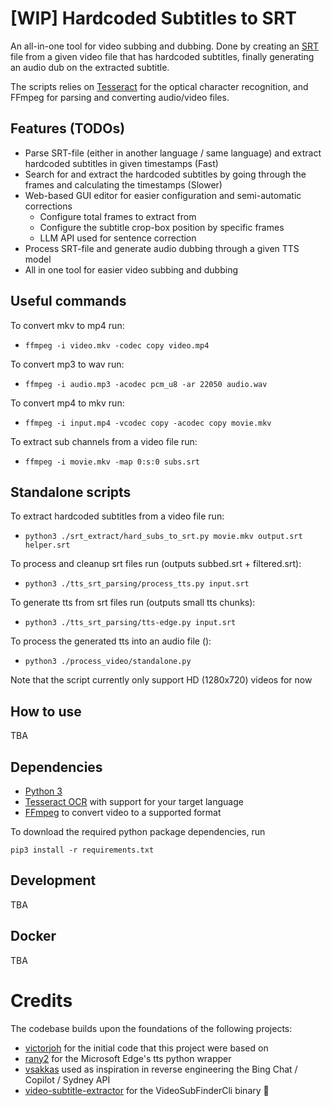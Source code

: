 # [WIP] Hardcoded Subtitles to SRT

An all-in-one tool for video subbing and dubbing. Done by creating an [SRT](https://www.matroska.org/technical/subtitles.html#srt-subtitles) file from
a given video file that has hardcoded subtitles, finally generating an audio dub on the extracted subtitle.

The scripts relies on [Tesseract](https://github.com/tesseract-ocr/tesseract) for the optical character recognition, and FFmpeg for parsing and converting audio/video files.

## Features (TODOs)

- Parse SRT-file (either in another language / same language) and extract hardcoded subtitles in given timestamps (Fast)
- Search for and extract the hardcoded subtitles by going through the frames and calculating the timestamps (Slower)
- Web-based GUI editor for easier configuration and semi-automatic corrections
  - Configure total frames to extract from
  - Configure the subtitle crop-box position by specific frames
  - LLM API used for sentence correction
- Process SRT-file and generate audio dubbing through a given TTS model
- All in one tool for easier video subbing and dubbing

## Useful commands
To convert mkv to mp4 run:
- `ffmpeg -i video.mkv -codec copy video.mp4`

To convert mp3 to wav run:
- `ffmpeg -i audio.mp3 -acodec pcm_u8 -ar 22050 audio.wav`

To convert mp4 to mkv run:
- `ffmpeg -i input.mp4 -vcodec copy -acodec copy movie.mkv`

To extract sub channels from a video file run:
- `ffmpeg -i movie.mkv -map 0:s:0 subs.srt`

## Standalone scripts
To extract hardcoded subtitles from a video file run:
- `python3 ./srt_extract/hard_subs_to_srt.py movie.mkv output.srt helper.srt`

To process and cleanup srt files run (outputs subbed.srt + filtered.srt):
- `python3 ./tts_srt_parsing/process_tts.py input.srt`

To generate tts from srt files run (outputs small tts chunks):
- `python3 ./tts_srt_parsing/tts-edge.py input.srt`

To process the generated tts into an audio file ():
- `python3 ./process_video/standalone.py`

Note that the script currently only support HD (1280x720) videos for now

## How to use
TBA

## Dependencies

- [Python 3](https://www.python.org/downloads/)
- [Tesseract OCR](https://github.com/tesseract-ocr/tesseract#installing-tesseract) with support for your target language
- [FFmpeg](https://ffmpeg.org/download.html) to convert video to a supported format

To download the required python package dependencies, run

```
pip3 install -r requirements.txt
```

## Development

TBA

## Docker
TBA

# Credits

The codebase builds upon the foundations of the following projects:

- [victorjoh](https://github.com/victorjoh/hard-subs-to-srt) for the initial code that this project were based on
- [rany2](https://github.com/rany2/edge-tts) for the Microsoft Edge's tts python wrapper
- [vsakkas](https://github.com/vsakkas/sydney.py) used as inspiration in reverse engineering the Bing Chat / Copilot / Sydney API
- [video-subtitle-extractor](https://github.com/YaoFANGUK/video-subtitle-extractor) for the VideoSubFinderCli binary :pray:
